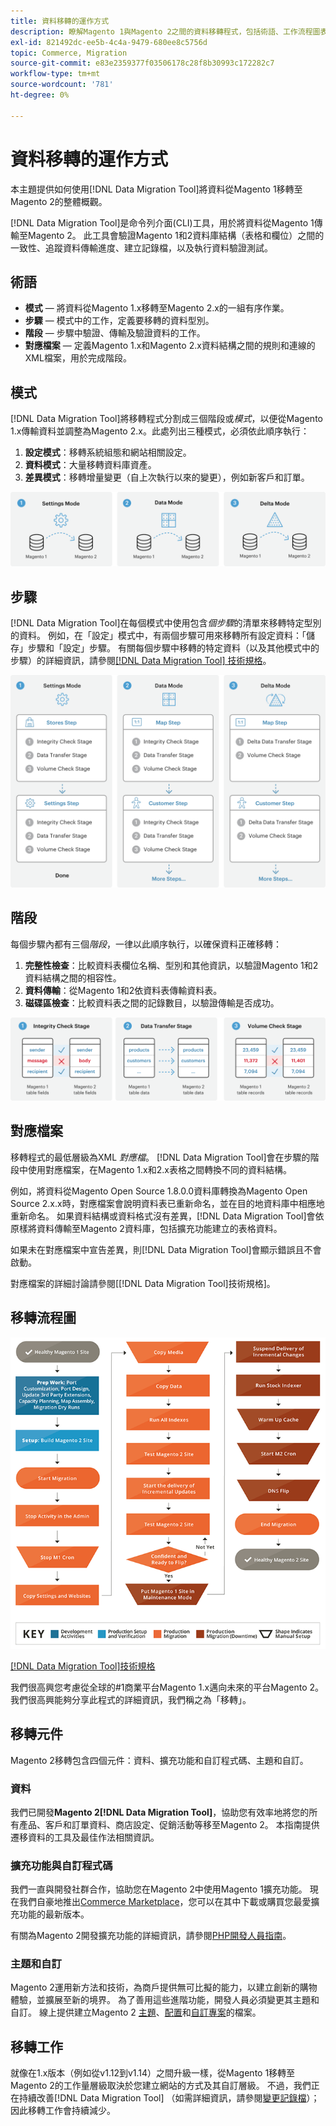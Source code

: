 ```yaml
---
title: 資料移轉的運作方式
description: 瞭解Magento 1與Magento 2之間的資料移轉程式，包括術語、工作流程圖表和步驟。
exl-id: 821492dc-ee5b-4c4a-9479-680ee8c5756d
topic: Commerce, Migration
source-git-commit: e83e2359377f03506178c28f8b30993c172282c7
workflow-type: tm+mt
source-wordcount: '781'
ht-degree: 0%

---
```


# 資料移轉的運作方式

本主題提供如何使用[!DNL Data Migration Tool]將資料從Magento 1移轉至Magento 2的整體概觀。

[!DNL Data Migration Tool]是命令列介面(CLI)工具，用於將資料從Magento 1傳輸至Magento 2。 此工具會驗證Magento 1和2資料庫結構（表格和欄位）之間的一致性、追蹤資料傳輸進度、建立記錄檔，以及執行資料驗證測試。

## 術語

* **模式** — 將資料從Magento 1.x移轉至Magento 2.x的一組有序作業。
* **步驟** — 模式中的工作，定義要移轉的資料型別。
* **階段** — 步驟中驗證、傳輸及驗證資料的工作。
* **對應檔案** — 定義Magento 1.x和Magento 2.x資料結構之間的規則和連線的XML檔案，用於完成階段。

## 模式

[!DNL Data Migration Tool]將移轉程式分割成三個階段或&#x200B;*模式*，以便從Magento 1.x傳輸資料並調整為Magento 2.x。此處列出三種模式，必須依此順序執行：

1. **設定模式**：移轉系統組態和網站相關設定。
1. **資料模式**：大量移轉資料庫資產。
1. **差異模式**：移轉增量變更（自上次執行以來的變更），例如新客戶和訂單。

![移轉模式](../../assets/data-migration/MigrationModes2.png)

## 步驟

[!DNL Data Migration Tool]在每個模式中使用包含&#x200B;*個步驟*&#x200B;的清單來移轉特定型別的資料。 例如，在「設定」模式中，有兩個步驟可用來移轉所有設定資料：「儲存」步驟和「設定」步驟。 有關每個步驟中移轉的特定資料（以及其他模式中的步驟）的詳細資訊，請參閱[[!DNL Data Migration Tool] 技術規格](technical-specification.md)。

![移轉總覽](../../assets/data-migration/MigrationOverview2.png)

## 階段

每個步驟內都有三個&#x200B;*階段*，一律以此順序執行，以確保資料正確移轉：

1. **完整性檢查**：比較資料表欄位名稱、型別和其他資訊，以驗證Magento 1和2資料結構之間的相容性。
1. **資料傳輸**：從Magento 1和2依資料表傳輸資料表。
1. **磁碟區檢查**：比較資料表之間的記錄數目，以驗證傳輸是否成功。

![移轉階段](../../assets/data-migration/MigrationSteps2.png)

## 對應檔案

移轉程式的最低層級為XML *對應檔*。 [!DNL Data Migration Tool]會在步驟的階段中使用對應檔案，在Magento 1.x和2.x表格之間轉換不同的資料結構。

例如，將資料從Magento Open Source 1.8.0.0資料庫轉換為Magento Open Source 2.x.x時，對應檔案會說明資料表已重新命名，並在目的地資料庫中相應地重新命名。 如果資料結構或資料格式沒有差異，[!DNL Data Migration Tool]會依原樣將資料傳輸至Magento 2資料庫，包括擴充功能建立的表格資料。

如果未在對應檔案中宣告差異，則[!DNL Data Migration Tool]會顯示錯誤且不會啟動。

對應檔案的詳細討論請參閱[[!DNL Data Migration Tool]技術規格]。

## 移轉流程圖

![移轉流程](../../assets/data-migration/migration_flow.png)

[[!DNL Data Migration Tool]技術規格](technical-specification.md)

我們很高興您考慮從全球的#1商業平台Magento 1.x邁向未來的平台Magento 2。 我們很高興能夠分享此程式的詳細資訊，我們稱之為「移轉」。

## 移轉元件

Magento 2移轉包含四個元件：資料、擴充功能和自訂程式碼、主題和自訂。

### 資料

我們已開發&#x200B;**Magento 2[!DNL Data Migration Tool]**，協助您有效率地將您的所有產品、客戶和訂單資料、商店設定、促銷活動等移至Magento 2。 本指南提供遷移資料的工具及最佳作法相關資訊。

### 擴充功能與自訂程式碼

我們一直與開發社群合作，協助您在Magento 2中使用Magento 1擴充功能。 現在我們自豪地推出[Commerce Marketplace](https://marketplace.magento.com/)，您可以在其中下載或購買您最愛擴充功能的最新版本。

有關為Magento 2開發擴充功能的詳細資訊，請參閱[PHP開發人員指南](https://developer.adobe.com/commerce/php/development/)。

### 主題和自訂

Magento 2運用新方法和技術，為商戶提供無可比擬的能力，以建立創新的購物體驗，並擴展至新的境界。 為了善用這些進階功能，開發人員必須變更其主題和自訂。 線上提供建立Magento 2 [主題](https://developer.adobe.com/commerce/frontend-core/guide/themes/)、[配置](https://developer.adobe.com/commerce/frontend-core/guide/layouts/)和[自訂專案](https://developer.adobe.com/commerce/frontend-core/guide/layouts/xml-manage/)的檔案。

## 移轉工作

就像在1.x版本（例如從v1.12到v1.14）之間升級一樣，從Magento 1移轉至Magento 2的工作量層級取決於您建立網站的方式及其自訂層級。
不過，我們正在持續改善[!DNL Data Migration Tool] （如需詳細資訊，請參閱[變更記錄檔](https://github.com/magento/data-migration-tool/blob/2.3/CHANGELOG.md)）；因此移轉工作會持續減少。
